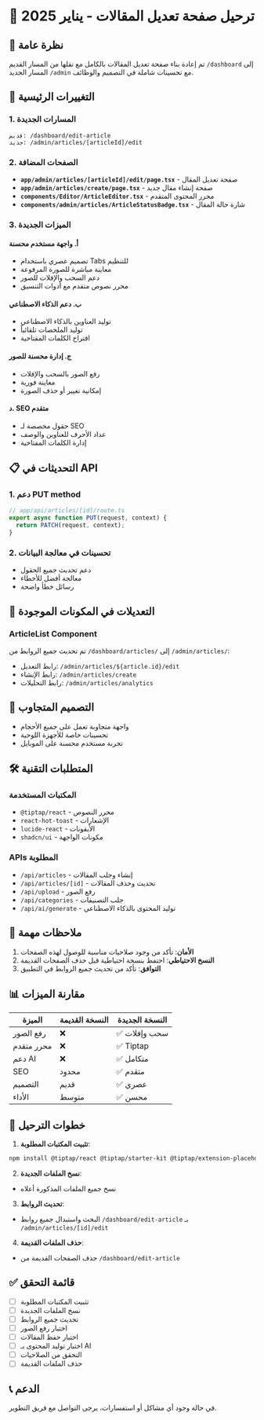 # 📝 ترحيل صفحة تعديل المقالات - يناير 2025

## 🎯 نظرة عامة
تم إعادة بناء صفحة تعديل المقالات بالكامل مع نقلها من المسار القديم `/dashboard` إلى المسار الجديد `/admin` مع تحسينات شاملة في التصميم والوظائف.

## 🚀 التغييرات الرئيسية

### 1. المسارات الجديدة
```
قديم: /dashboard/edit-article
جديد: /admin/articles/[articleId]/edit
```

### 2. الصفحات المضافة
- **`app/admin/articles/[articleId]/edit/page.tsx`** - صفحة تعديل المقال
- **`app/admin/articles/create/page.tsx`** - صفحة إنشاء مقال جديد
- **`components/Editor/ArticleEditor.tsx`** - محرر المحتوى المتقدم
- **`components/admin/articles/ArticleStatusBadge.tsx`** - شارة حالة المقال

### 3. الميزات الجديدة

#### أ. واجهة مستخدم محسنة
- تصميم عصري باستخدام Tabs للتنظيم
- معاينة مباشرة للصورة المرفوعة
- دعم السحب والإفلات للصور
- محرر نصوص متقدم مع أدوات التنسيق

#### ب. دعم الذكاء الاصطناعي
- توليد العناوين بالذكاء الاصطناعي
- توليد الملخصات تلقائياً
- اقتراح الكلمات المفتاحية

#### ج. إدارة محسنة للصور
- رفع الصور بالسحب والإفلات
- معاينة فورية
- إمكانية تغيير أو حذف الصورة

#### د. SEO متقدم
- حقول مخصصة لـ SEO
- عداد الأحرف للعناوين والوصف
- إدارة الكلمات المفتاحية

## 📋 التحديثات في API

### 1. دعم PUT method
```typescript
// app/api/articles/[id]/route.ts
export async function PUT(request, context) {
  return PATCH(request, context);
}
```

### 2. تحسينات في معالجة البيانات
- دعم تحديث جميع الحقول
- معالجة أفضل للأخطاء
- رسائل خطأ واضحة

## 🔧 التعديلات في المكونات الموجودة

### ArticleList Component
تم تحديث جميع الروابط من `/dashboard/articles/` إلى `/admin/articles/`:
- رابط التعديل: `/admin/articles/${article.id}/edit`
- رابط الإنشاء: `/admin/articles/create`
- رابط التحليلات: `/admin/articles/analytics`

## 📱 التصميم المتجاوب
- واجهة متجاوبة تعمل على جميع الأحجام
- تحسينات خاصة للأجهزة اللوحية
- تجربة مستخدم محسنة على الموبايل

## 🛠️ المتطلبات التقنية

### المكتبات المستخدمة
- `@tiptap/react` - محرر النصوص
- `react-hot-toast` - الإشعارات
- `lucide-react` - الأيقونات
- `shadcn/ui` - مكونات الواجهة

### APIs المطلوبة
- `/api/articles` - إنشاء وجلب المقالات
- `/api/articles/[id]` - تحديث وحذف المقالات
- `/api/upload` - رفع الصور
- `/api/categories` - جلب التصنيفات
- `/api/ai/generate` - توليد المحتوى بالذكاء الاصطناعي

## 🚨 ملاحظات مهمة

1. **الأمان**: تأكد من وجود صلاحيات مناسبة للوصول لهذه الصفحات
2. **النسخ الاحتياطي**: احتفظ بنسخة احتياطية قبل حذف الصفحات القديمة
3. **التوافق**: تأكد من تحديث جميع الروابط في التطبيق

## 📊 مقارنة الميزات

| الميزة | النسخة القديمة | النسخة الجديدة |
|--------|---------------|----------------|
| رفع الصور | ❌ | ✅ سحب وإفلات |
| محرر متقدم | ❌ | ✅ Tiptap |
| دعم AI | ❌ | ✅ متكامل |
| SEO | محدود | ✅ متقدم |
| التصميم | قديم | ✅ عصري |
| الأداء | متوسط | ✅ محسن |

## 🔄 خطوات الترحيل

1. **تثبيت المكتبات المطلوبة**:
```bash
npm install @tiptap/react @tiptap/starter-kit @tiptap/extension-placeholder @tiptap/extension-link @tiptap/extension-image @tiptap/extension-text-align @tiptap/extension-underline
```

2. **نسخ الملفات الجديدة**:
- نسخ جميع الملفات المذكورة أعلاه

3. **تحديث الروابط**:
- البحث واستبدال جميع روابط `/dashboard/edit-article` بـ `/admin/articles/[id]/edit`

4. **حذف الملفات القديمة**:
- حذف الصفحات القديمة من `/dashboard/edit-article`

## ✅ قائمة التحقق

- [ ] تثبيت المكتبات المطلوبة
- [ ] نسخ الملفات الجديدة
- [ ] تحديث جميع الروابط
- [ ] اختبار رفع الصور
- [ ] اختبار حفظ المقالات
- [ ] اختبار توليد المحتوى بـ AI
- [ ] التحقق من الصلاحيات
- [ ] حذف الملفات القديمة

## 📞 الدعم
في حالة وجود أي مشاكل أو استفسارات، يرجى التواصل مع فريق التطوير.